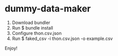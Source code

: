 # dummy-data-maker
1. Download bundler
2. Run $ bundle install
3. Configure thon.csv.json
4. Run $ faked_csv -i thon.csv.json -o example.csv

Enjoy!
